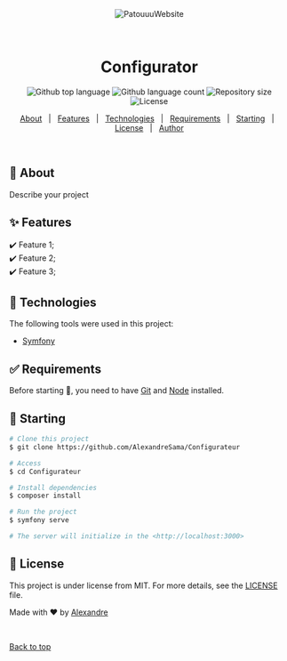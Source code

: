 <div align="center" id="top"> 
  <img src="./.github/app.gif" alt="PatouuuWebsite" />

  &#xa0;

  <!-- <a href="https://patouuuwebsite.netlify.app">Demo</a> -->
</div>

<h1 align="center">Configurator</h1>

<p align="center">
  <img alt="Github top language" src="https://img.shields.io/github/languages/top/AlexandreSama/Configurateur?color=56BEB8">

  <img alt="Github language count" src="https://img.shields.io/github/languages/count/AlexandreSama/Configurateur?color=56BEB8">

  <img alt="Repository size" src="https://img.shields.io/github/repo-size/AlexandreSama/Configurateur?color=56BEB8">

  <img alt="License" src="https://img.shields.io/github/license/AlexandreSama/Configurateur?color=56BEB8">

  <!-- <img alt="Github issues" src="https://img.shields.io/github/issues/AlexandreSama/patouuuwebsite?color=56BEB8" /> -->

  <!-- <img alt="Github forks" src="https://img.shields.io/github/forks/AlexandreSama/patouuuwebsite?color=56BEB8" /> -->

  <!-- <img alt="Github stars" src="https://img.shields.io/github/stars/AlexandreSama/patouuuwebsite?color=56BEB8" /> -->
</p>

<!-- Status -->

<!-- <h4 align="center"> 
	🚧  PatouuuWebsite 🚀 Under construction...  🚧
</h4> 

<hr> -->

<p align="center">
  <a href="#dart-about">About</a> &#xa0; | &#xa0; 
  <a href="#sparkles-features">Features</a> &#xa0; | &#xa0;
  <a href="#rocket-technologies">Technologies</a> &#xa0; | &#xa0;
  <a href="#white_check_mark-requirements">Requirements</a> &#xa0; | &#xa0;
  <a href="#checkered_flag-starting">Starting</a> &#xa0; | &#xa0;
  <a href="#memo-license">License</a> &#xa0; | &#xa0;
  <a href="https://github.com/AlexandreSama" target="_blank">Author</a>
</p>

<br>

## :dart: About ##

Describe your project

## :sparkles: Features ##

:heavy_check_mark: Feature 1;\
:heavy_check_mark: Feature 2;\
:heavy_check_mark: Feature 3;

## :rocket: Technologies ##

The following tools were used in this project:

- [Symfony](https://symfony.com/)

## :white_check_mark: Requirements ##

Before starting :checkered_flag:, you need to have [Git](https://git-scm.com) and [Node](https://nodejs.org/en/) installed.

## :checkered_flag: Starting ##

```bash
# Clone this project
$ git clone https://github.com/AlexandreSama/Configurateur

# Access
$ cd Configurateur

# Install dependencies
$ composer install

# Run the project
$ symfony serve

# The server will initialize in the <http://localhost:3000>
```

## :memo: License ##

This project is under license from MIT. For more details, see the [LICENSE](LICENSE.md) file.


Made with :heart: by <a href="https://github.com/AlexandreSama" target="_blank">Alexandre</a>

&#xa0;

<a href="#top">Back to top</a>
